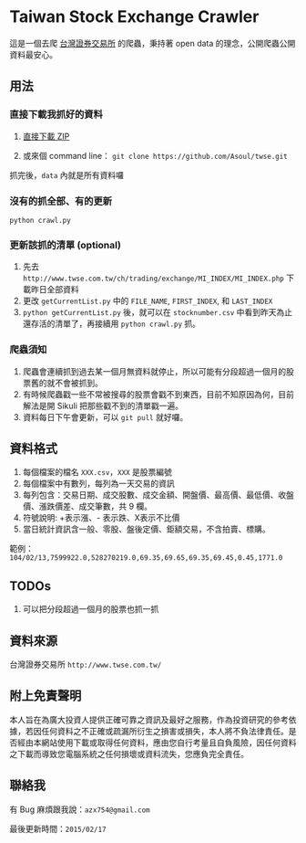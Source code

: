 # Taiwan Stock Exchange Crawler

這是一個去爬 [台灣證券交易所](http://www.twse.com.tw/) 的爬蟲，秉持著 open data 的理念，公開爬蟲公開資料最安心。

## 用法

### 直接下載我抓好的資料

1. [直接下載 ZIP](https://github.com/Asoul/twse/archive/master.zip)

2. 或來個 command line： `git clone https://github.com/Asoul/twse.git`

抓完後，`data` 內就是所有資料囉

### 沒有的抓全部、有的更新

`python crawl.py`

### 更新該抓的清單 (optional)

1. 先去 `http://www.twse.com.tw/ch/trading/exchange/MI_INDEX/MI_INDEX.php` 下載昨日全部資料
2. 更改 `getCurrentList.py` 中的 `FILE_NAME`, `FIRST_INDEX`, 和 `LAST_INDEX`
3. `python getCurrentList.py` 後，就可以在 `stocknumber.csv` 中看到昨天為止還存活的清單了，再接續用 `python crawl.py` 抓。

### 爬蟲須知

1. 爬蟲會連續抓到過去某一個月無資料就停止，所以可能有分段超過一個月的股票舊的就不會被抓到。
2. 有時候爬蟲戳一些不常被搜尋的股票會戳不到東西，目前不知原因為何，目前解法是開 Sikuli 把那些戳不到的清單戳一遍。
3. 資料每日下午會更新，可以 `git pull` 就好囉。

## 資料格式

1. 每個檔案的檔名 `XXX.csv`，`XXX` 是股票編號
2. 每個檔案中有數列，每列為一天交易的資訊
3. 每列包含：交易日期、成交股數、成交金額、開盤價、最高價、最低價、收盤價、漲跌價差、成交筆數，共 9 欄。
4. 符號說明: +表示漲、- 表示跌、X表示不比價
5. 當日統計資訊含一般、零股、盤後定價、鉅額交易，不含拍賣、標購。

範例：`104/02/13,7599922.0,528270219.0,69.35,69.65,69.35,69.45,0.45,1771.0`

## TODOs

1. 可以把分段超過一個月的股票也抓一抓

## 資料來源

台灣證券交易所 `http://www.twse.com.tw/`

## 附上免責聲明

本人旨在為廣大投資人提供正確可靠之資訊及最好之服務，作為投資研究的參考依據，若因任何資料之不正確或疏漏所衍生之損害或損失，本人將不負法律責任。是否經由本網站使用下載或取得任何資料，應由您自行考量且自負風險，因任何資料之下載而導致您電腦系統之任何損壞或資料流失，您應負完全責任。

## 聯絡我

有 Bug 麻煩跟我說：`azx754@gmail.com`

最後更新時間：`2015/02/17`
